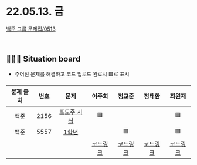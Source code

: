# 22.05.13. 금

[백준 그룹 문제집/0513](https://www.acmicpc.net/group/workbook/view/13701/45239)

</br>

## 🧑🏽‍💻 Situation board
- 주어진 문제를 해결하고 코드 업로드 완료시 🟩로 표시

|문제 출처|번호|문제|이주희|정교준|정태환|최원재
|:-:|:-:|:-:|:-:|:-:|:-:|:-:
|백준|2156|[포도주 시식](https://www.acmicpc.net/problem/2156)|🟩|||🟩|
|백준|5557|[1학년](https://www.acmicpc.net/problem/5557)||🟩||🟩|
||||[코드링크](이주희/README.md)|[코드링크](정교준/README.md)|[코드링크](정태환/README.md)|[코드링크](최원재/README.md)|
